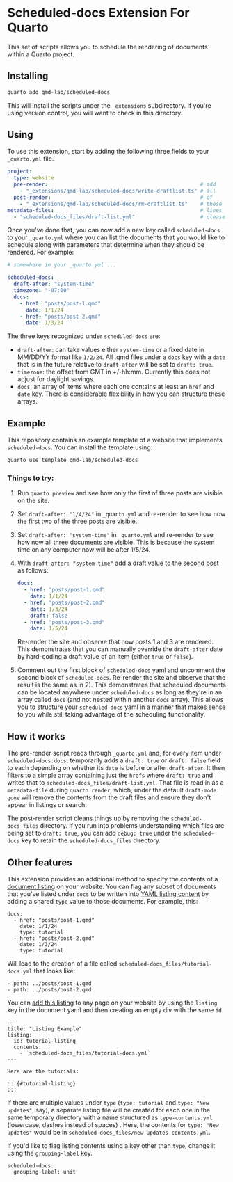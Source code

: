 # Scheduled-docs Extension For Quarto

This set of scripts allows you to schedule the rendering of documents within a Quarto project.

## Installing

```bash
quarto add qmd-lab/scheduled-docs
```

This will install the scripts under the `_extensions` subdirectory.
If you're using version control, you will want to check in this directory.

## Using

To use this extension, start by adding the following three fields to your `_quarto.yml` file.

```yaml
project:
  type: website
  pre-render:                                                 # add
    - "_extensions/qmd-lab/scheduled-docs/write-draftlist.ts" # all
  post-render:                                                # of
    - "_extensions/qmd-lab/scheduled-docs/rm-draftlist.ts"    # these
metadata-files:                                               # lines
  - "scheduled-docs_files/draft-list.yml"                     # please
```
Once you've done that, you can now add a new key called `scheduled-docs` to your `_quarto.yml` where you can list the documents that you would like to schedule along with parameters that determine when they should be rendered. For example:

```yaml
# somewhere in your _quarto.yml ...

scheduled-docs:
  draft-after: "system-time"
  timezone: "-07:00"
  docs:
    - href: "posts/post-1.qmd"
      date: 1/1/24
    - href: "posts/post-2.qmd"
      date: 1/3/24
```
The three keys recognized under `scheduled-docs` are:

- `draft-after`: can take values either `system-time` or a fixed date in MM/DD/YY format like `1/2/24`. All .qmd files under a `docs` key with a `date` that is in the future relative to `draft-after` will be set to `draft: true`.
- `timezone`: the offset from GMT in +/-hh:mm. Currently this does not adjust for daylight savings.
- `docs`: an array of items where each one contains at least an `href` and `date` key. There is considerable flexibility in how you can structure these arrays.


## Example

This repository contains an example template of a website that implements `scheduled-docs`. You can install the template using:

```bash
quarto use template qmd-lab/scheduled-docs
```

### Things to try:

1. Run `quarto preview` and see how only the first of three posts are visible on the site.
2. Set `draft-after: "1/4/24"` in `_quarto.yml` and re-render to see how now the first two of the three posts are visible.
3. Set `draft-after: "system-time"` in `_quarto.yml` and re-render to see how now all three documents are visible. This is because the system time on any computer now will be after 1/5/24.
4. With `draft-after: "system-time"` add a draft value to the second post as follows:
   
   ```yaml
   docs:
     - href: "posts/post-1.qmd"
       date: 1/1/24
     - href: "posts/post-2.qmd"
       date: 1/3/24
       draft: false
     - href: "posts/post-3.qmd"
       date: 1/5/24
   ```
   Re-render the site and observe that now posts 1 and 3 are rendered. This demonstrates that you can manually override the `draft-after` date by hard-coding a draft value of an item (either `true` or `false`).
5. Comment out the first block of `scheduled-docs` yaml and uncomment the second block of `scheduled-docs`. Re-render the site and observe that the result is the same as in 2). This demonstrates that scheduled documents can be located anywhere under `scheduled-docs` as long as they're in an array called `docs` (and not nested within another `docs` array). This allows you to structure your `scheduled-docs` yaml in a manner that makes sense to you while still taking advantage of the scheduling functionality.


## How it works

The pre-render script reads through `_quarto.yml` and, for every item under `scheduled-docs:docs`, temporarily adds a `draft: true` or `draft: false` field to each depending on whether its `date` is before or after `draft-after`. It then filters to a simple array containing just the `hrefs` where `draft: true` and writes that to `scheduled-docs_files/draft-list.yml`. That file is read in as a `metadata-file` during `quarto render`, which, under the default `draft-mode: gone` will remove the contents from the draft files and ensure they don't appear in listings or search.

The post-render script cleans things up by removing the `scheduled-docs_files` directory. If you run into problems understanding which files are being set to `draft: true`, you can add `debug: true` under the `scheduled-docs` key to retain the `scheduled-docs_files` directory.

## Other features

This extension provides an additional method to specify the contents of a [document listing](https://quarto.org/docs/websites/website-listings.html) on your website. You can flag any subset of documents that you've listed under `docs` to be written into [YAML listing content](https://quarto.org/docs/websites/website-listings.html#yaml-listing-content) by adding a shared `type` value to those documents. For example, this:

```
docs:
  - href: "posts/post-1.qmd"
    date: 1/1/24
    type: tutorial
  - href: "posts/post-2.qmd"
    date: 1/3/24
    type: tutorial
```

Will lead to the creation of a file called `scheduled-docs_files/tutorial-docs.yml` that looks like:
```
- path: ../posts/post-1.qmd
- path: ../posts/post-2.qmd
```
You can [add this listing](https://quarto.org/docs/websites/website-listings.html#listing-location) to any page on your website by using the `listing` key in the document yaml and then creating an empty div with the same `id`

```
---
title: "Listing Example"
listing:
  id: tutorial-listing
  contents: 
    - `scheduled-docs_files/tutorial-docs.yml`
---

Here are the tutorials:

:::{#tutorial-listing}
:::

```
If there are multiple values under `type` (`type: tutorial` and `type: "New updates"`, say), a separate listing file will be created for each one in the same temporary directory with a name structured as `type-contents.yml` (lowercase, dashes instead of spaces) . Here, the contents for `type: "New updates"` would be in `scheduled-docs_files/new-updates-contents.yml`.

If you'd like to flag listing contents using a key other than `type`, change it using the `grouping-label` key.
```
scheduled-docs:
  grouping-label: unit
```
